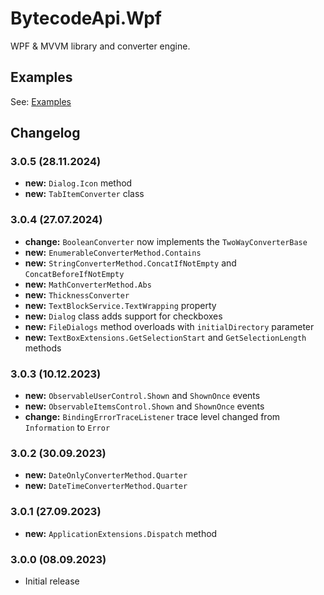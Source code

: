 # BytecodeApi.Wpf

WPF & MVVM library and converter engine.

## Examples

See: [Examples](https://github.com/bytecode77/bytecode-api/blob/master/BytecodeApi.Wpf/README.md)

## Changelog

### 3.0.5 (28.11.2024)

* **new:** `Dialog.Icon` method
* **new:** `TabItemConverter` class

### 3.0.4 (27.07.2024)

* **change:** `BooleanConverter` now implements the `TwoWayConverterBase`
* **new:** `EnumerableConverterMethod.Contains`
* **new:** `StringConverterMethod.ConcatIfNotEmpty` and `ConcatBeforeIfNotEmpty`
* **new:** `MathConverterMethod.Abs`
* **new:** `ThicknessConverter`
* **new:** `TextBlockService.TextWrapping` property
* **new:** `Dialog` class adds support for checkboxes
* **new:** `FileDialogs` method overloads with `initialDirectory` parameter
* **new:** `TextBoxExtensions.GetSelectionStart` and `GetSelectionLength` methods

### 3.0.3 (10.12.2023)

* **new:** `ObservableUserControl.Shown` and `ShownOnce` events
* **new:** `ObservableItemsControl.Shown` and `ShownOnce` events
* **change:** `BindingErrorTraceListener` trace level changed from `Information` to `Error`

### 3.0.2 (30.09.2023)

* **new:** `DateOnlyConverterMethod.Quarter`
* **new:** `DateTimeConverterMethod.Quarter`

### 3.0.1 (27.09.2023)

* **new:** `ApplicationExtensions.Dispatch` method

### 3.0.0 (08.09.2023)

* Initial release